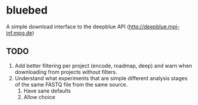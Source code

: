 # bluebed
A simple download interface to the deepblue API (http://deepblue.mpi-inf.mpg.de)


## TODO
1. Add better filtering per project (encode, roadmap, deep) and warn when downloading from projects without filters.
2. Understand what experiments that are simple different analysis stages of the same FASTQ file from the same source.
   1. Have sane defaults
   2. Allow choice
